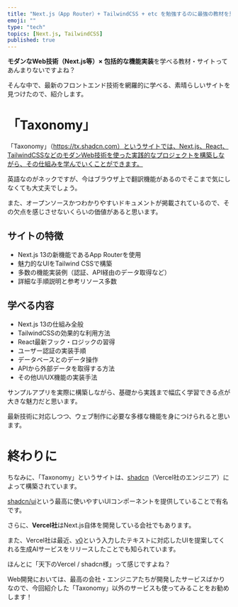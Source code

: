 ```yaml
---
title: "Next.js（App Router）+ TailwindCSS + etc を勉強するのに最強の教材を見つけたかも!?"
emoji: ""
type: "tech"
topics: [Next.js, TailwindCSS]
published: true
---
```

**モダンなWeb技術（Next.js等）× 包括的な機能実装**を学べる教材・サイトってあんまりないですよね？

そんな中で、最新のフロントエンド技術を網羅的に学べる、素晴らしいサイトを見つけたので、紹介します。

# 「Taxonomy」

「Taxonomy」（https://tx.shadcn.com）というサイトでは、Next.js、React、TailwindCSSなどのモダンWeb技術を使った実践的なプロジェクトを構築しながら、その仕組みを学んでいくことができます。

英語なのがネックですが、今はブラウザ上で翻訳機能があるのでそこまで気にしなくても大丈夫でしょう。

また、オープンソースかつわかりやすいドキュメントが掲載されているので、その欠点を感じさせないくらいの価値があると思います。

## サイトの特徴

- Next.js 13の新機能であるApp Routerを使用
- 魅力的なUIをTailwind CSSで構築
- 多数の機能実装例（認証、API経由のデータ取得など）
- 詳細な手順説明と参考リソース多数

## 学べる内容

- Next.js 13の仕組み全般
- TailwindCSSの効果的な利用方法
- React最新フック・ロジックの習得
- ユーザー認証の実装手順
- データベースとのデータ操作
- APIから外部データを取得する方法
- その他UI/UX機能の実装手法

サンプルアプリを実際に構築しながら、基礎から実践まで幅広く学習できる点が大きな魅力だと思います。

最新技術に対応しつつ、ウェブ制作に必要な多様な機能を身につけられると思います。

# 終わりに

ちなみに、「Taxonomy」というサイトは、[shadcn](https://twitter.com/shadcn)（Vercel社のエンジニア）によって構築されています。

[shadcn/ui](https://ui.shadcn.com/)という最高に使いやすいUIコンポーネントを提供していることで有名です。

さらに、**Vercel社**はNext.js自体を開発している会社でもあります。

また、Vercel社は最近、[v0](https://v0.dev/)という入力したテキストに対応したUIを提案してくれる生成AIサービスをリリースしたことでも知られています。

ほんとに「天下のVercel / shadcn様」って感じですよね？

Web開発においては、最高の会社・エンジニアたちが開発したサービスばかりなので、今回紹介した「Taxonomy」以外のサービスも使ってみることをお勧めします！